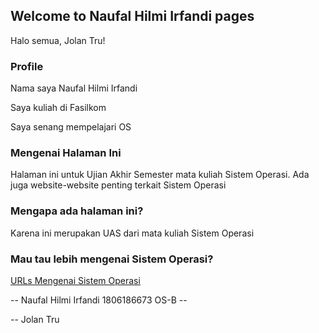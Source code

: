 ## Welcome to Naufal Hilmi Irfandi pages

Halo semua, Jolan Tru!

### Profile

Nama saya Naufal Hilmi Irfandi

Saya kuliah di Fasilkom

Saya senang mempelajari OS

### Mengenai Halaman Ini

Halaman ini untuk Ujian Akhir Semester mata kuliah Sistem Operasi. Ada juga website-website penting terkait Sistem Operasi

### Mengapa ada halaman ini?

Karena ini merupakan UAS dari mata kuliah Sistem Operasi

### Mau tau lebih mengenai Sistem Operasi?

[URLs Mengenai Sistem Operasi](URLs/)

-- Naufal Hilmi Irfandi 1806186673 OS-B --

-- Jolan Tru
